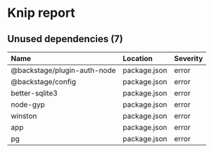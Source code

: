 # Knip report

## Unused dependencies (7)

| Name                        | Location     | Severity |
| :-------------------------- | :----------- | :------- |
| @backstage/plugin-auth-node | package.json | error    |
| @backstage/config           | package.json | error    |
| better-sqlite3              | package.json | error    |
| node-gyp                    | package.json | error    |
| winston                     | package.json | error    |
| app                         | package.json | error    |
| pg                          | package.json | error    |
